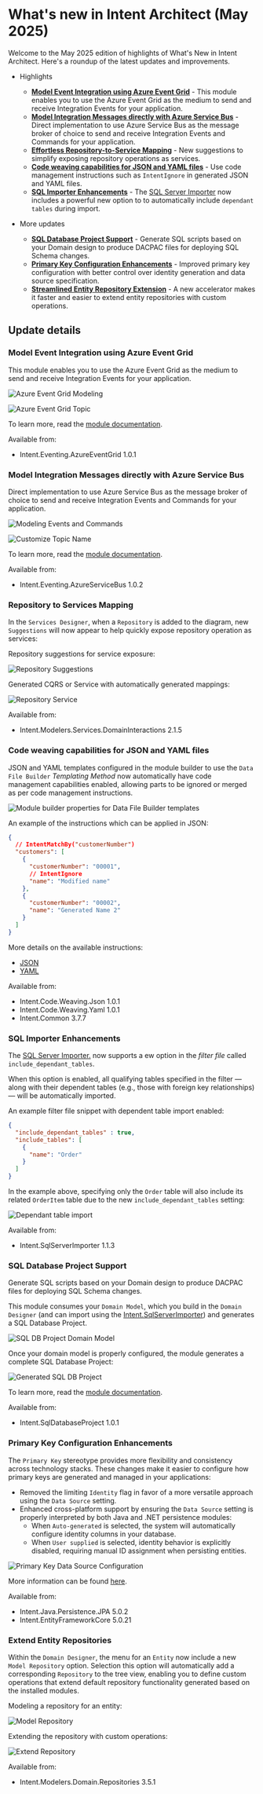 # What's new in Intent Architect (May 2025)

Welcome to the May 2025 edition of highlights of What's New in Intent Architect. Here's a roundup of the latest updates and improvements.

- Highlights
  - **[Model Event Integration using Azure Event Grid](#model-event-integration-using-azure-event-grid)** - This module enables you to use the Azure Event Grid as the medium to send and receive Integration Events for your application.
  - **[Model Integration Messages directly with Azure Service Bus](#model-integration-messages-directly-with-azure-service-bus)** - Direct implementation to use Azure Service Bus as the message broker of choice to send and receive Integration Events and Commands for your application.
  - **[Effortless Repository-to-Service Mapping](#repository-to-services-mapping)** - New suggestions to simplify exposing repository operations as services.
  - **[Code weaving capabilities for JSON and YAML files](#code-weaving-capabilities-for-json-and-yaml-files)** - Use code management instructions such as `IntentIgnore` in generated JSON and YAML files.
  - **[SQL Importer Enhancements](#sql-importer-enhancements)** - The [SQL Server Importer](https://docs.intentarchitect.com/articles/modules-dotnet/intent-sqlserverimporter/intent-sqlserverimporter.html) now includes a powerful new option to to automatically include `dependant tables` during import.

- More updates
  - **[SQL Database Project Support](#sql-database-project-support)** - Generate SQL scripts based on your Domain design to produce DACPAC files for deploying SQL Schema changes.
  - **[Primary Key Configuration Enhancements](#primary-key-configuration-enhancements)** - Improved primary key configuration with better control over identity generation and data source specification.
  - **[Streamlined Entity Repository Extension](#extend-entity-repositories)** - A new accelerator makes it faster and easier to extend entity repositories with custom operations.

## Update details

### Model Event Integration using Azure Event Grid

This module enables you to use the Azure Event Grid as the medium to send and receive Integration Events for your application.

![Azure Event Grid Modeling](images/azure-event-grid-modeling.png)

![Azure Event Grid Topic](images/azure-event-grid-topic.png)

To learn more, read the [module documentation](https://docs.intentarchitect.com/articles/modules-dotnet/intent-eventing-azureeventgrid/intent-eventing-azureeventgrid.html).

Available from:

- Intent.Eventing.AzureEventGrid 1.0.1

### Model Integration Messages directly with Azure Service Bus

Direct implementation to use Azure Service Bus as the message broker of choice to send and receive Integration Events and Commands for your application.

![Modeling Events and Commands](images/azure-service-bus-modeling-event-command.png)

![Customize Topic Name](images/azure-service-bus-topic-name.png)

To learn more, read the [module documentation](https://docs.intentarchitect.com/articles/modules-dotnet/intent-eventing-azureservicebus/intent-eventing-azureservicebus.html).

Available from:

- Intent.Eventing.AzureServiceBus 1.0.2

### Repository to Services Mapping

In the `Services Designer`, when a `Repository` is added to the diagram, new `Suggestions` will now appear to help quickly expose repository operation as services:

Repository suggestions for service exposure:

![Repository Suggestions](images/repo-suggestions.png)

Generated CQRS or Service with automatically generated mappings:

![Repository Service](images/repo-services.png)

Available from:

- Intent.Modelers.Services.DomainInteractions 2.1.5

### Code weaving capabilities for JSON and YAML files

JSON and YAML templates configured in the module builder to use the `Data File Builder` *Templating Method* now automatically have code management capabilities enabled, allowing parts to be ignored or merged as per code management instructions.

![Module builder properties for Data File Builder templates](images/data-file-builder-template-property.png)

An example of the instructions which can be applied in JSON:

```json
{
  // IntentMatchBy("customerNumber")
  "customers": [
    {
      "customerNumber": "00001",
      // IntentIgnore
      "name": "Modified name"
    },
    {
      "customerNumber": "00002",
      "name": "Generated Name 2"
    }
  ]
}
```

More details on the available instructions:

- [JSON](https://docs.intentarchitect.com/articles/application-development/code-management/code-management-json/code-management-json.html)
- [YAML](https://docs.intentarchitect.com/articles/application-development/code-management/code-management-yaml/code-management-yaml.html)

Available from:

- Intent.Code.Weaving.Json 1.0.1
- Intent.Code.Weaving.Yaml 1.0.1
- Intent.Common 3.7.7

### SQL Importer Enhancements

The [SQL Server Importer.](https://docs.intentarchitect.com/articles/modules-dotnet/intent-sqlserverimporter/intent-sqlserverimporter.html) now supports a ew option in the *filter file* called `include_dependant_tables`.

When this option is enabled, all qualifying tables specified in the filter — along with their dependent tables (e.g., those with foreign key relationships) — will be automatically imported.

An example filter file snippet with dependent table import enabled:

``` json
{
  "include_dependant_tables" : true,
  "include_tables": [
    {
      "name": "Order"
    }
  ]
}
```

In the example above, specifying only the `Order` table will also include its related `OrderItem` table due to the new `include_dependant_tables` setting:

![Dependant table import](images/sql-dependant-import.png)

Available from:

- Intent.SqlServerImporter 1.1.3

### SQL Database Project Support

Generate SQL scripts based on your Domain design to produce DACPAC files for deploying SQL Schema changes.

This module consumes your `Domain Model`, which you build in the `Domain Designer` (and can import using the [Intent.SqlServerImporter](https://docs.intentarchitect.com/articles/modules-dotnet/intent-sqlserverimporter/intent-sqlserverimporter.html)) and generates a SQL Database Project.

![SQL DB Project Domain Model](images/sql-db-project-domain-model.png)

Once your domain model is properly configured, the module generates a complete SQL Database Project:

![Generated SQL DB Project](images/sql-db-project-generated.png)

To learn more, read the [module documentation](https://docs.intentarchitect.com/articles/modules-dotnet/intent-sqldatabaseproject/intent-sqldatabaseproject.html).

Available from:

- Intent.SqlDatabaseProject 1.0.1

### Primary Key Configuration Enhancements

The `Primary Key` stereotype provides more flexibility and consistency across technology stacks. These changes make it easier to configure how primary keys are generated and managed in your applications:

- Removed the limiting `Identity` flag in favor of a more versatile approach using the `Data Source` setting.
- Enhanced cross-platform support by ensuring the `Data Source` setting is properly interpreted by both Java and .NET persistence modules:
  - When `Auto-generated` is selected, the system will automatically configure identity columns in your database.
  - When `User supplied` is selected, identity behavior is explicitly disabled, requiring manual ID assignment when persisting entities.

![Primary Key Data Source Configuration](images/primary-key.png)

More information can be found [here](https://docs.intentarchitect.com/articles/modules-common/intent-metadata-rdbms/intent-metadata-rdbms.html#create-a-primary-key-constraint).

Available from:

- Intent.Java.Persistence.JPA 5.0.2
- Intent.EntityFrameworkCore 5.0.21

### Extend Entity Repositories

Within the `Domain Designer`, the menu for an `Entity` now include a new `Model Repository` option. Selection this option will automatically add a corresponding `Repository` to the tree view, enabling you to define custom operations that extend default repository functionality generated based on the installed modules.

Modeling a repository for an entity:

![Model Repository](images/model-repo.png)

Extending the repository with custom operations:

![Extend Repository](images/extend-repo.png)

Available from:

- Intent.Modelers.Domain.Repositories 3.5.1
